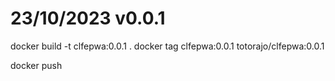 # 23/10/2023 v0.0.1
docker build -t clfepwa:0.0.1 .
docker tag clfepwa:0.0.1 totorajo/clfepwa:0.0.1

docker push  